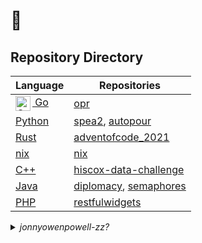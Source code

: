 # 🌊

## Repository Directory

| Language | Repositories |
| -------- | ----------- |
| [<img src="https://unpkg.com/simple-icons@v7/icons/go.svg" alt="Go" align=left width=24 style="fill:#00ADD8;">&nbsp;Go](https://go.dev/) | [opr](https://github.com/jonnyowenpowell/opr/) |
| [Python](https://www.python.org/) | [spea2](https://github.com/jonnyowenpowell/spea2/), [autopour](https://github.com/jonnyowenpowell/autopour/) |
| [Rust](https://www.rust-lang.org/) | [adventofcode_2021](https://github.com/jonnyowenpowell/adventofcode_2021/) |
| [nix](https://nixos.org/) | [nix](https://github.com/jonnyowenpowell/nix/) |
| [C++](https://www.stroustrup.com/) | [hiscox-data-challenge](https://github.com/jonnyowenpowell/hiscox-data-challenge/) |
| [Java](https://dev.java/) | [diplomacy](https://github.com/jonnyowenpowell/diplomacy/), [semaphores](https://github.com/jonnyowenpowell/semaphores/) |
| [PHP](https://www.php.net/) | [restfulwidgets](https://github.com/jonnyowenpowell/restfulwidgets/) |

<details>
<summary><i>jonnyowenpowell-zz?</i></summary>
Who is <a href="https://github.com/jonnyowenpowell-zz"><i>jonnyowenpowell-zz</i></a>? A previous me, who lost their 2FA key and backup codes! GitHub kindly suffixed the old account to make way for this one.
</details>

